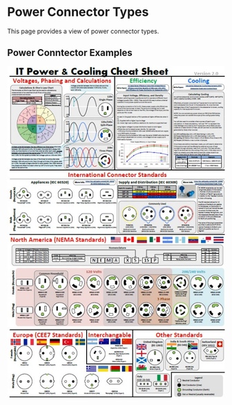# Power Connector Types

This page provides a view of power connector types.

## Power Conntector Examples

![Power Connectors](../img/Power.jpg)


